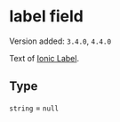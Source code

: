 # label field

Version added: `3.4.0`, `4.4.0`

Text of <a href="https://ionicframework.com/docs/api/label" target="_blank">Ionic Label</a>.

## Type

`string` = `null`

